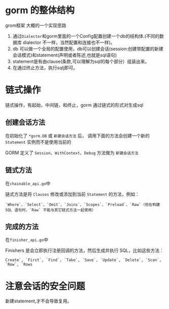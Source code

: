 # gorm 的整体结构



grom框架 大概的一个实现思路

1. 通过`Dialector`和gorm里面的一个Config配置创建一个db的结构体.(不同的数据库 dialector 不一样，当然配置和连接也不一样)。
2. db 可以做一个全局的配置使用，db可以创建会话(session:创建带配置的新建会话模式)和statement(声明或者陈述,也就是sql语句)
3. statement是有由clause(条款,可以理解为sql的每个部分）组装出来。
4. 在通过终止方法，执行sqlj即可。



# 链式操作

链式操作，有起始，中间链，和终止，gorm 通过链式的形式对生成sql



## 创建会话方法

在初始化了 `*gorm.DB` 或 `新建会话方法` 后， 调用下面的方法会创建一个新的 `Statement` 实例而不是使用当前的

GORM 定义了 `Session`、`WithContext`、`Debug` 方法做为 `新建会话方法`



## 链式方法

在`chainable_api.go`中

链式方法是将 `Clauses` 修改或添加到当前 `Statement` 的方法，例如：

```
`Where`、`Select`、`Omit`、`Joins`、`Scopes`、`Preload`、`Raw`（但在构建 SQL 语句时，`Raw` 不能与其它链式方法一起使用）
```



## 完成的方法

在`finisher_api.go`中

Finishers 是会立即执行注册回调的方法，然后生成并执行 SQL，比如这些方法：

```
Create`, `First`, `Find`, `Take`, `Save`, `Update`, `Delete`, `Scan`, `Row`, `Rows
```



#  注意会话的安全问题

新建statement,才不会导致复用。